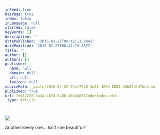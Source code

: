 ```yaml
---
inFeed: true
hasPage: true
inNav: false
inLanguage: null
starred: false
keywords: []
description: ''
datePublished: '2016-02-22T00:42:11.244Z'
dateModified: '2016-02-22T00:41:19.387Z'
title: ''
author: []
authors: []
publisher:
  name: null
  domain: null
  url: null
  favicon: null
sourcePath: _posts/2016-02-22-7ee17228-3a41-487d-8288-d5b24df47dde.md
published: true
url: 7ee17228-3a41-487d-8288-d5b24df47dde/index.html
_type: Article

---
```

![](https://the-grid-user-content.s3-us-west-2.amazonaws.com/168787d0-7de1-4e8b-b34e-d8be78a66285.jpg)

Another lovely one...  Isn't she beautiful?